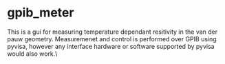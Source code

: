 # gpib_meter

This is a gui for measuring temperature dependant resitivity in the van der pauw geometry.
Measuremenet and control is performed over GPIB using pyvisa, however any interface hardware or software supported by pyvisa would also work.\
